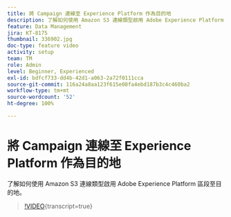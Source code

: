 ```yaml
---
title: 將 Campaign 連線至 Experience Platform 作為目的地
description: 了解如何使用 Amazon S3 連線類型啟用 Adobe Experience Platform 區段至目的地。
feature: Data Management
jira: KT-8175
thumbnail: 336902.jpg
doc-type: feature video
activity: setup
team: TM
role: Admin
level: Beginner, Experienced
exl-id: bdfcf733-dd4b-42d1-a063-2a72f0111cca
source-git-commit: 116a24a8aa123f615e08fa4ebd187b3c4c460ba2
workflow-type: tm+mt
source-wordcount: '52'
ht-degree: 100%

---
```


# 將 Campaign 連線至 Experience Platform 作為目的地

了解如何使用 Amazon S3 連線類型啟用 Adobe Experience Platform 區段至目的地。

>[!VIDEO](https://video.tv.adobe.com/v/3453132?quality=12&learn=on&captions=chi_hant){transcript=true}
